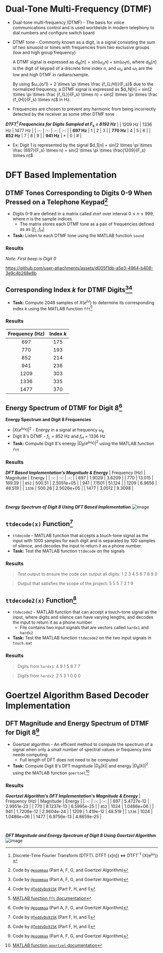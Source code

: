 # Dual-Tone Multi-Frequency (DTMF)
- Dual-tone multi-frequency (DTMF) - The basis for voice communications control and is used worldwide in modern telephony to dial numbers and configure switch board
- DTMF tone - Commonly known as a digit, is a signal consisting the sum of two sinusoid or tones with frequencies from two exclusive groups (low and high group frequency)
  
  A DTMF signal is expressed as $d_N[n] = sin(\omega_on) + sin(\omega_1n)$, where $d_N[n]$ is the digit of keypad of a discrete time index $n$, and $\omega_o$ and $\omega_1$ are the low and high DTMF in radians/sample.

  By using $ω_{o/1} = 2 \times \pi \times \frac {f_{L/H}}{F_s}$ due to the normalized frequency, a DTMF signal is expressed as $d_N[n] = sin(2 \times \pi \times \frac {f_{L}}{F_s} \times n) + sin(2 \times \pi \times \frac {f_{H}}{F_s} \times n)$ in Hz.
- Frequencies are chosen to prevent any harmonic from being incorrectly detected by the receiver as some other DTMF tone

***DTFT[^1] Frequencies for Digits Sampled at F<sub>s</sub> = 8192 Hz***
|  | 1209 Hz | 1336 Hz | 1477 Hz |
| :-: | :-: | :-: | :-: |
| **697 Hz** | 1 | 2 | 3 |
| **770 Hz** | 4 | 5 | 6 |
| **852 Hz** | 7 | 8 | 9 |
| **941 Hz** | * | 0 | # |
- Ex: Digit 1 is represented by the signal $d_1[n] = sin(2 \times \pi \times \frac {697}{F_s} \times n) + sin(2 \times \pi \times \frac{1209}{F_s} \times n)$


# DFT Based Implementation
## DTMF Tones Corresponding to Digits 0-9 When Pressed on a Telephone Keypad[^2]
- Digits 0-9 are defined in a matrix called `dtmf` over interval $0 \le n \le 999$, where $n$ is the sample indices
  - The matrix stores each DTMF tone as a pair of frequencies defined as as $[f_L, f_H]$
- **Task:** Listen to each DTMF tone using the MATLAB function `sound`

### Results
*Note: First beep is Digit 0*

https://github.com/user-attachments/assets/d005f1db-a5e3-4964-b408-3e9c4b268e8b


## Corresponding Index $k$ for DTMF Digits[^2][^3]
- **Task:** Compute 2048 samples of $X(e^{j\omega})$ to determine its corresponding index $k$ using the MATLAB function `fft`[^4]
  
### Results
| Frequency (Hz) | Index $k$ |
| :-: | :-: |
| 697 | 175 |
| 770 | 193 |
| 852 | 214 |
| 941 | 236 |
| 1209 | 303 |
| 1336 | 335 |
| 1477 | 370 |


## Energy Spectrum of DTMF for Digit 8[^2]
**Energy Spectrum and Digit 8 Frequencies**
- $|X(e^{j\omega _k})|^2$ - Energy in a signal at frequency $\omega_k$
- Digit 8's DTMF - $f_L$ = 852 Hz and $f_H$ = 1336 Hz
- **Task:** Compute Digit 8's energy $|D_8(e^{j\omega _k})|^2$ using the MATLAB function `ftt`

### Results
***DFT Based Implementation's Magnitude & Energy***
| Frequency (Hz) | Magnitude | Energy |
| :-: | :-: | :-: |
| 697 | 1.9029 | 3.6209 |
| 770 | 13.015 | 169.39 |
| `852` | 500.51 | 2.5051e+05 |
| 941 | 7.1501 | 51.124 |
| 1209 | 6.9656 | 48.519 |
| `1336` | 500.26 | 2.5026e+05 |
| 1477 | 3.0512 | 9.3098 |

</br>

***Energy Spectrum of Digit 8 Using DFT Based Implementation***
![image](https://github.com/user-attachments/assets/2d234e31-44e5-4ab2-b601-fcde5ff898ad)


## `ttdecode(x)` Function[^3]
- `ttdecode` - MATLAB function that accepts a touch-tone signal as the input with 1000 samples for each digit and is separated by 100 samples of silence, and decodes the input to return it as a phone number.
- **Task:** Test the MATLAB function `ttdecode` on the signals

### Results
> Test output to ensure the code can output all digits: 1     2     3     4     5     6     7     8     9     0

> Output that satisfies the scope of the project: 5     5     5     7     3     1     9


## `ttdecode2(x)` Function[^3]
- `ttdecode2` - MATLAB function that can accept a touch-tone signal as the input, where digits and silence can have varying lengths, and decodes the input to return it as a phone number
  - File contains two input signals that are vectors called `hardx1` and `hardx2`
- **Task:** Test the MATLAB function `ttdecode2` on the two input signals in `touch.mat`

### Results
> Digits from `hardx1`: 4  9  1  5  8  7  7

> Digits from `hardx2`: 2  5  3  1  0  0  0

# Goertzel Algorithm Based Decoder Implementation
## DFT Magnitude and Energy Spectrum of DTMF for Digit 8[^2]
- Goertzel algorithm - An efficent method to compute the spectrum of a signal when only a small number of spectral values or frequency bins needs computing
  - Full length of DFT does not need to be computed 
- **Task:** Compute Digit 8's DFT magnitude $|D_8[k]|$ and energy $|D_8[k]|^2$ using the MATLAB function `goertzel`[^5]

### Results
***Goertzel Algorithm's DFT Implementation's Magnitude & Energy***
| Frequency (Hz) | Magnitude | Energy |
| :-: | :-: | :-: |
| 697 | 5.4727e-12 | 2.9951e-23 |
| 770 | 8.1237e-13 | 6.5995e-25 |
| `852` | 1024 | 1.0486e+06 |
| 941 | 1.7206e-12 | 2.9604e-24 |
| 1209 | 1.419e-12 | 48.519 |
| `1336` | 1024 | 1.0486e+06 |
| 1477 | 6.9756e-13 | 4.8659e-25 |

</br>

***DFT Magnitude and Energy Spectrum of Digit 8 Using Goertzel Algorithm***
![image](https://github.com/user-attachments/assets/94ef2f46-2160-46d3-a71d-887e54a256fa)


[^1]: Discrete-Time Fourier Transform (DTFT). DTFT {x[n]} ⇔ DTFT<sup>-1</sup> {X(e<sup>jω</sup>)}
[^2]: Code by [`@eoommaa`](https://github.com/eoommaa) (Part A, F, G, and Goertzel Algorithm)
[^3]: Code by [`@TeddyDo915K`](https://github.com/TeddyDo915K) (Part F, H, and I)
[^4]: [MATLAB function `fft` documentation](https://www.mathworks.com/help/matlab/ref/fft.html)
[^5]: [MATLAB function `goertzel` documentation](https://www.mathworks.com/help/signal/ref/goertzel.html?searchHighlight=Goertzel&s_tid=srchtitle_support_results_1_Goertzel)
[^6]: [DFT Estimation with the Goertzel Algorithm](https://www.mathworks.com/help/signal/ug/dft-estimation-with-the-goertzel-algorithm.html)
